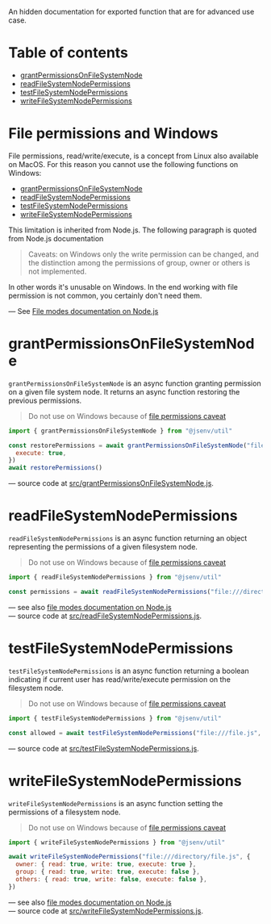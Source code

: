 An hidden documentation for exported function that are for advanced use case.

# Table of contents

- [grantPermissionsOnFileSystemNode](#grantPermissionsOnFileSystemNode)
- [readFileSystemNodePermissions](#readFileSystemNodePermissions)
- [testFileSystemNodePermissions](#testFileSystemNodePermissions)
- [writeFileSystemNodePermissions](#writeFileSystemNodePermissions)

# File permissions and Windows

File permissions, read/write/execute, is a concept from Linux also available on MacOS. For this reason you cannot use the following functions on Windows:

- [grantPermissionsOnFileSystemNode](#grantPermissionsOnFileSystemNode)
- [readFileSystemNodePermissions](#readFileSystemNodePermissions)
- [testFileSystemNodePermissions](#testFileSystemNodePermissions)
- [writeFileSystemNodePermissions](#writeFileSystemNodePermissions)

This limitation is inherited from Node.js. The following paragraph is quoted from Node.js documentation

> Caveats: on Windows only the write permission can be changed, and the distinction among the permissions of group, owner or others is not implemented.

In other words it's unusable on Windows. In the end working with file permission is not common, you certainly don't need them.

— See [File modes documentation on Node.js](https://nodejs.org/dist/latest-v15.x/docs/api/fs.html#fs_fs_chmodsync_path_mode)<br />

# grantPermissionsOnFileSystemNode

`grantPermissionsOnFileSystemNode` is an async function granting permission on a given file system node. It returns an async function restoring the previous permissions.

> Do not use on Windows because of [file permissions caveat](#file-permissions-and-windows)

```js
import { grantPermissionsOnFileSystemNode } from "@jsenv/util"

const restorePermissions = await grantPermissionsOnFileSystemNode("file:///file.js", {
  execute: true,
})
await restorePermissions()
```

— source code at [src/grantPermissionsOnFileSystemNode.js](../src/grantPermissionsOnFileSystemNode.js).

# readFileSystemNodePermissions

`readFileSystemNodePermissions` is an async function returning an object representing the permissions of a given filesystem node.

> Do not use on Windows because of [file permissions caveat](#file-permissions-and-windows)

```js
import { readFileSystemNodePermissions } from "@jsenv/util"

const permissions = await readFileSystemNodePermissions("file:///directory/file.js")
```

— see also [file modes documentation on Node.js](https://nodejs.org/docs/latest-v13.x/api/fs.html#fs_file_modes)<br />
— source code at [src/readFileSystemNodePermissions.js](../src/readFileSystemNodePermissions.js).

# testFileSystemNodePermissions

`testFileSystemNodePermissions` is an async function returning a boolean indicating if current user has read/write/execute permission on the filesystem node.

> Do not use on Windows because of [file permissions caveat](#file-permissions-and-windows)

```js
import { testFileSystemNodePermissions } from "@jsenv/util"

const allowed = await testFileSystemNodePermissions("file:///file.js", { execute: true })
```

— source code at [src/testFileSystemNodePermissions.js](../src/testFileSystemNodePermissions.js).

# writeFileSystemNodePermissions

`writeFileSystemNodePermissions` is an async function setting the permissions of a filesystem node.

> Do not use on Windows because of [file permissions caveat](#file-permissions-and-windows)

```js
import { writeFileSystemNodePermissions } from "@jsenv/util"

await writeFileSystemNodePermissions("file:///directory/file.js", {
  owner: { read: true, write: true, execute: true },
  group: { read: true, write: true, execute: false },
  others: { read: true, write: false, execute: false },
})
```

— see also [file modes documentation on Node.js](https://nodejs.org/docs/latest-v13.x/api/fs.html#fs_file_modes)<br />
— source code at [src/writeFileSystemNodePermissions.js](../src/writeFileSystemNodePermissions.js).
